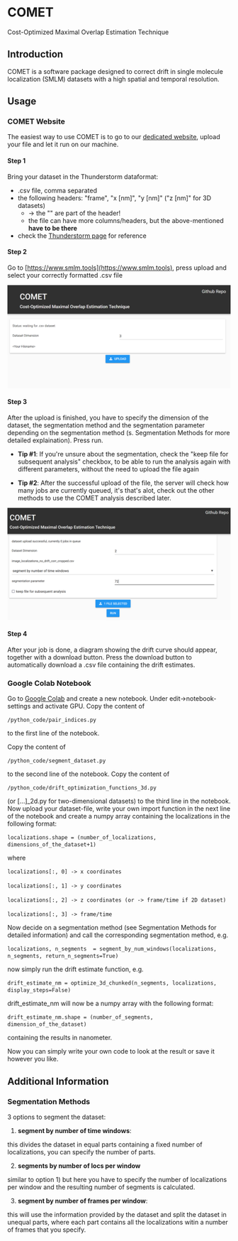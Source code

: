 # COMET 
Cost-Optimized Maximal Overlap Estimation Technique

## Introduction

COMET is a software package designed to correct drift in single molecule localization (SMLM)
datasets with a high spatial and temporal resolution. 

## Usage 

### COMET Website 

The easiest way to use COMET is to go to our [dedicated website](https://www.smlm.tools), upload your 
file and let it run on our machine.

#### Step 1

Bring your dataset in the Thunderstorm dataformat:

- .csv file, comma separated
- the following headers: "frame", "x [nm]", "y [nm]" ("z [nm]" for 3D datasets) 
  - -> the "" are part of the header! 
  - the file can have more columns/headers, but the above-mentioned **have to be there**
- check the [Thunderstorm page](https://zitmen.github.io/thunderstorm/) for reference 

#### Step 2

Go to [https://www.smlm.tools](https://www.smlm.tools), press upload and select your 
correctly formatted .csv file

![Image 1 Startup Page](res/comet_startup.png) 

#### Step 3
After the upload is finished, you have to specify the dimension of the dataset, 
the segmentation method and the segmentation parameter depending on the 
segmentation method (s. Segmentation Methods for more detailed explaination).
Press run.

- **Tip #1**: If you're unsure about the segmentation, check the "keep file for 
subsequent analysis" checkbox, to be able to run the analysis again 
with different parameters, without the need to upload the file again


- **Tip #2**: After the successful upload of the file, the server will check how 
many jobs are currently queued, it's that's alot, check out the other methods 
to use the COMET analysis described later. 

![Image 2 Startup Page](res/comet_dataset_load.png)


#### Step 4
After your job is done, a diagram showing the drift curve should appear, 
together with a download button. Press the download button to automatically
download a .csv file containing the drift estimates. 

### Google Colab Notebook
Go to [Google Colab](https://www.google.com/url?sa=t&rct=j&q=&esrc=s&source=web&cd=&cad=rja&uact=8&ved=2ahUKEwi9ysrgsoH-AhXfSPEDHRoeBzMQFnoECA4QAQ&url=https%3A%2F%2Fcolab.research.google.com%2F&usg=AOvVaw3A5aPK2kLFzKOzb6sOckVw)
and create a new notebook. Under edit->notebook-settings and activate GPU. 
Copy the content of 

    /python_code/pair_indices.py 
to the first line of the notebook.

Copy the content of 

    /python_code/segment_dataset.py
to the second line
of the notebook.
Copy the content of 

    /python_code/drift_optimization_functions_3d.py 

(or [...]_2d.py for two-dimensional datasets) to the third line in the notebook.
Now upload your dataset-file, write your own import function in the 
next line of the notebook and create a numpy array containing the localizations
in the following format:

    localizations.shape = (number_of_localizations, dimensions_of_the_dataset+1)

where

    localizations[:, 0] -> x coordinates

    localizations[:, 1] -> y coordinates

    localizations[:, 2] -> z coordinates (or -> frame/time if 2D dataset)

    localizations[:, 3] -> frame/time 

Now decide on a segmentation method (see Segmentation Methods for detailed
information) and call the corresponding segmentation method, e.g.

    localizations, n_segments  = segment_by_num_windows(localizations, n_segments, return_n_segments=True)

now simply run the drift estimate function, e.g. 

    drift_estimate_nm = optimize_3d_chunked(n_segments, localizations, display_steps=False) 
 
drift_estimate_nm will now be a numpy array with the following format:

    drift_estimate_nm.shape = (number_of_segments, dimension_of_the_dataset)
containing the results in nanometer.

Now you can simply write your own code to look at the result or save it 
however you like. 


## Additional Information
### Segmentation Methods 

3 options to segment the dataset:

1) **segment by number of time windows**: 

this divides the dataset in equal parts containing a fixed 
number of localizations, you can specify the number of parts. 

2) **segments by number of locs per window**

similar to option 1)
but here you have to specify the number of localizations per 
window and the resulting number of segments is calculated. 

3) **segment by number of frames per window**:

this will use the information provided by the dataset and split the dataset in unequal parts, where each part contains all the localizations witin a number of frames that you specify.


